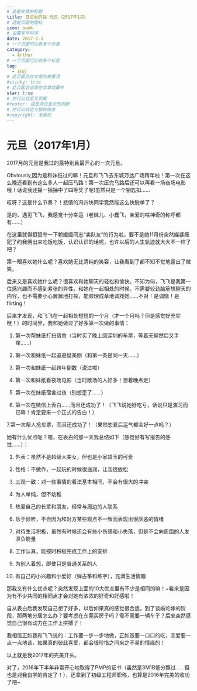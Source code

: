 ```yaml
---
# 这是文章的标题
title: 日记里的我-元旦（2017年1月）
# 这是页面的图标
icon: book
# 设置写作时间
date: 2017-1-1
# 一个页面可以有多个分类
category:
  - Arthur
# 一个页面可以有多个标签
tag:
  - 日记
# 此页面会在文章列表置顶
#sticky: true
# 此页面会出现在文章收藏中
star: true
# 你可以自定义页脚
#footer: 这是测试显示的页脚
# 你可以自定义版权信息
#copyright: 无版权
---
```

# 元旦（2017年1月）

2017月的元旦是我过的最特别且最开心的一次元旦。

Obviously,因为是和妹纸过的嘛！元旦和飞飞去东城万达广场跨年啦！第一次在这么晚还看到有这么多人一起压马路！第一次压完马路后还可以再看一场夜场电影哦！话说我还摇一摇抽中了四等奖了呢!虽然只是一个钥匙扣……

哎呀？这是什么节奏？！悲情的冯四块同学竟然能这么快脱单了？

是的，遇见飞飞，我感觉十分幸运（老妹儿、小蠢飞，亲爱的啥神奇的称呼都有……）

在这里就得狠狠夸一下赖媛媛同志“卖队友”的行为啦，要不是她11月份突然媒婆瘾犯了约我俩出来吃饭吃饭，认识认识的话呢，也许以后的人生轨迹就大大不一样了吧？

第一眼喜欢她什么呢？喜欢她无比清纯的笑容，让我看到了都不知不觉地露出了微笑。

后来又是喜欢她什么呢？很喜欢和她聊天的轻松和愉快。不知为何，飞飞是我第一位感兴趣而不感到紧张的异性，和她在一起相处的时候，不需要较劲脑筋想聊天的内容，也不需要小心翼翼地打探，能顺理成章地调戏她……不对！是调情！是flirting！

后来才发现，和飞飞在一起相处短短的一个月（才一个月吗？但是感觉好充实哦！）的时间里，我和她做过了好多第一次做的事情：

1.  第一次帮妹纸打扫宿舍（当时买了晚上回深圳的车票，等着无聊然后又手痒……）

2.  第一次和妹纸一起追悬疑美剧（和第一条是同一天……）

3.  第一次和妹纸一起跨年倒数（说过啦）

4.  第一次和妹纸看夜场电影（当时散场的人好多！想着晚点走）

5.  第一次在妹纸宿舍过夜（别想歪了……）

6.  第一次在微信上表白……而且还成功了！（飞飞说她好吃亏，话说只是演习而已嘛！肯定要来一个正式的告白！）

7.第一次帮人抢车票，而且还成功了！（果然恋爱后运气都会好一点吗？）

她有什么优点呢？嗯，在表白的那一天我总结如下（感觉好有写报告的感觉……）：

1.  外表：虽然不是超级大美女，但也是小家碧玉的可爱

2.  性格：不做作，一起玩的时候很滋润，让我很放松

3.  三观一致：对一些事情的看法基本相同，不会有很大的冲突

4.  为人单纯，但不幼稚

5.  热爱自己的长辈和朋友，经常与周边的人联系

6.  乐于倾听，不会因为和对方某些观点不一致而表现出很厌恶的情绪

7.  对待生活积极，虽然有时候还会有些小伤感和小失落，但是不会向周围的人发泄负能量

8.  工作认真，能按时积极完成工作上的安排

9.  为别人着想，即使只是普通关系的人

10. 有自己的小兴趣和小爱好（弹古筝和练字），充满生活情趣

那我又有什么优点呢？突然发现上面的10大优点里有不少是相同的嘛！\~看来是因为有不少共同的相同点才会对她有浓浓的好奇和好感啦！

自从表白后我发现自己想了好多，以后如果真的感觉很合适，到了谈婚论嫁的阶段，那两地分居怎么办？要考虑在东莞买房子吗？需不需要一辆车子？后来突然感觉自己很有动力在工作上拼搏了！

我相信正如我和飞飞说的：工作要一步一步地做，正如饭要一口口的吃，恋爱要一点一点地谈，如果真的彼此喜爱，都会很珍惜之间来之不易的情缘的！

以上就是我2017年的完美开头。

对了，2016年下半年非常开心地取得了PMP的证书（虽然是3M1B低分飘过……但也是对我自学的肯定了！），还拿到了初级工程师职称，也算是2016年完美的收功了吧\~

# 

